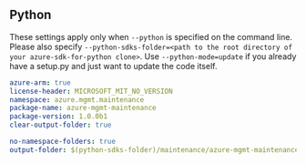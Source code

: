 ## Python

These settings apply only when `--python` is specified on the command line.
Please also specify `--python-sdks-folder=<path to the root directory of your azure-sdk-for-python clone>`.
Use `--python-mode=update` if you already have a setup.py and just want to update the code itself.

``` yaml $(python)
azure-arm: true
license-header: MICROSOFT_MIT_NO_VERSION
namespace: azure.mgmt.maintenance
package-name: azure-mgmt-maintenance
package-version: 1.0.0b1
clear-output-folder: true
```


``` yaml $(python)
no-namespace-folders: true
output-folder: $(python-sdks-folder)/maintenance/azure-mgmt-maintenance/azure/mgmt/maintenance
```
